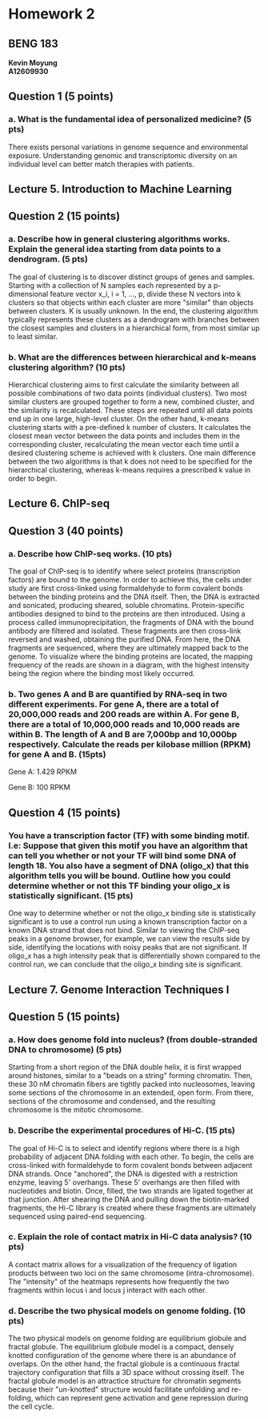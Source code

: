 # Homework 2
## BENG 183

**Kevin Moyung**   
**A12609930**

## Question 1 (5 points)

### a. What is the fundamental idea of personalized medicine? (5 pts)

There exists personal variations in genome sequence and environmental exposure. Understanding genomic and transcriptomic diversity on an individual level can better match therapies with patients.  

## Lecture 5. Introduction to Machine Learning

## Question 2 (15 points)

### a. Describe how in general clustering algorithms works. Explain the general idea starting from data points to a dendrogram. (5 pts)

The goal of clustering is to discover distinct groups of genes and samples. Starting with a collection of N samples each represented by a p-dimensional feature vector x_i, i = 1, ..., p, divide these N vectors into k clusters so that objects within each cluster are more "similar" than objects between clusters. K is usually unknown. In the end, the clustering algorithm typically represents these clusters as a dendrogram with branches between the closest samples and clusters in a hierarchical form, from most similar up to least similar.

### b. What are the differences between hierarchical and k-means clustering algorithm? (10 pts)

Hierarchical clustering aims to first calculate the similarity between all possible combinations of two data points (individual clusters). Two most similar clusters are grouped together to form a new, combined cluster, and the similarity is recalculated. These steps are repeated until all data points end up in one large, high-level cluster. On the other hand, k-means clustering starts with a pre-defined k number of clusters. It calculates the closest mean vector between the data points and includes them in the corresponding cluster, recalculating the mean vector each time until a desired clustering scheme is achieved with k clusters. One main difference between the two algorithms is that k does not need to be specified for the hierarchical clustering, whereas k-means requires a prescribed k value in order to begin.

## Lecture 6. ChIP-seq

## Question 3 (40 points)

### a. Describe how ChIP-seq works. (10 pts)

The goal of ChIP-seq is to identify where select proteins (transcription factors) are bound to the genome. In order to achieve this, the cells under study are first cross-linked using formaldehyde to form covalent bonds between the binding proteins and the DNA itself. Then, the DNA is extracted and sonicated, producing sheared, soluble chromatins. Protein-specific antibodies designed to bind to the proteins are then introduced. Using a process called immunoprecipitation, the fragments of DNA with the bound antibody are filtered and isolated. These fragments are then cross-link reversed and washed, obtaining the purified DNA. From here, the DNA fragments are sequenced, where they are ultimately mapped back to the genome. To visualize where the binding proteins are located, the mapping frequency of the reads are shown in a diagram, with the highest intensity being the region where the binding most likely occurred. 

### b. Two genes A and B are quantified by RNA-seq in two different experiments. For gene A, there are a total of 20,000,000 reads and 200 reads are within A. For gene B, there are a total of 10,000,000 reads and 10,000 reads are within B. The length of A and B are 7,000bp and 10,000bp respectively. Calculate the reads per kilobase million (RPKM) for gene A and B. (15pts) 

Gene A: 1.429 RPKM

Gene B: 100 RPKM

## Question 4 (15 points)

### You have a transcription factor (TF) with some binding motif. I.e: Suppose that given this motif you have an algorithm that can tell you whether or not your TF will bind some DNA of length 18. You also have a segment of DNA (oligo_x) that this algorithm tells you will be bound. Outline how you could determine whether or not this TF binding your oligo_x is statistically significant. (15 pts)

One way to determine whether or not the oligo_x binding site is statistically significant is to use a control run using a known transcription factor on a known DNA strand that does not bind. Similar to viewing the ChIP-seq peaks in a genome browser, for example, we can view the results side by side, identifying the locations with noisy peaks that are not significant. If oligo_x has a high intensity peak that is differentially shown compared to the control run, we can conclude that the oligo_x binding site is significant.

## Lecture 7. Genome Interaction Techniques I

## Question 5 (15 points)

### a. How does genome fold into nucleus? (from double-stranded DNA to chromosome) (5 pts)

Starting from a short region of the DNA double helix, it is first wrapped around histones, similar to a "beads on a string" forming chromatin. Then, these 30 nM chromatin fibers are tightly packed into nucleosomes, leaving some sections of the chromosome in an extended, open form. From there, sections of the chromosome and condensed, and the resulting chromosome is the mitotic chromosome.

### b. Describe the experimental procedures of Hi-C. (15 pts)

The goal of Hi-C is to select and identify regions where there is a high probability of adjacent DNA folding with each other. To begin, the cells are cross-linked with formaldehyde to form covalent bonds between adjacent DNA strands. Once "anchored", the DNA is digested with a restriction enzyme, leaving 5' overhangs. These 5' overhangs are then filled with nucleotides and biotin. Once, filled, the two strands are ligated together at that junction. After shearing the DNA and pulling down the biotin-marked fragments, the Hi-C library is created where these fragments are ultimately sequenced using paired-end sequencing. 

### c. Explain the role of contact matrix in Hi-C data analysis? (10 pts)

A contact matrix allows for a visualization of the frequency of ligation products between two loci on the same chromosome (intra-chromosome). The "intensity" of the heatmaps represents how frequently the two fragments within locus i and locus j interact with each other.

### d. Describe the two physical models on genome folding. (10 pts)

The two physical models on genome folding are equilibrium globule and fractal globule. The equilibrium globule model is a compact, densely knotted configuration of the genome where there is an abundance of overlaps. On the other hand, the fractal globule is a continuous fractal trajectory configuration that fills a 3D space without crossing itself. The fractal globule model is an attractice structure for chromatin segments because their "un-knotted" structure would facilitate unfolding and re-folding, which can represent gene activation and gene repression during the cell cycle.
